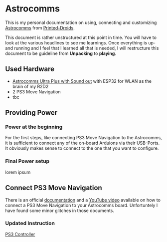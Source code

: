 # Astrocomms
This is my personal documentation on using, connecting and customizing [Astrocomms](https://www.printed-droid.com/kb/astrocomms/) from [Printed-Droids](https://www.printed-droid.com/).

This document is rather unstructured at this point in time. You will have to look at the various headlines to see me learnings. Once everything is up-and running and I feel that I learned all that is needed, I will restructure this document to be guideline from **Unpacking** to **playing**.


## Used Hardware
* [Astrocomms Ultra Plus with Sound out](https://shop.printed-droid.com/produkt/astrocomms-ultra-plus-with-sound-out/) with ESP32 for WLAN as the brain of my R2D2
* 2 PS3 Move Navigation
* tbc

## Providing Power
### Power at the beginning
For the first steps, like connecting PS3 Move Navigation to the Astrocomms, it is sufficient to connect any of the on-board Arduions via their USB-Ports. It obviously makes sense to connect to the one that you want to configure.

### Final Power setup
lorem ipsum

## Connect PS3 Move Navigation
There is an official [documentation](https://www.printed-droid.com/kb/pairing-ps-move-controllers/) and a [YouTube video](https://www.youtube.com/watch?v=IC9cXuCXJSE) available on how to connect a PS3 Move Navigation to your Astrocomms board. Unfortuntely I have found some minor glitches in those documents.

### Updated Instruction
[PS3 Controller](./PS3_Controller.md)

